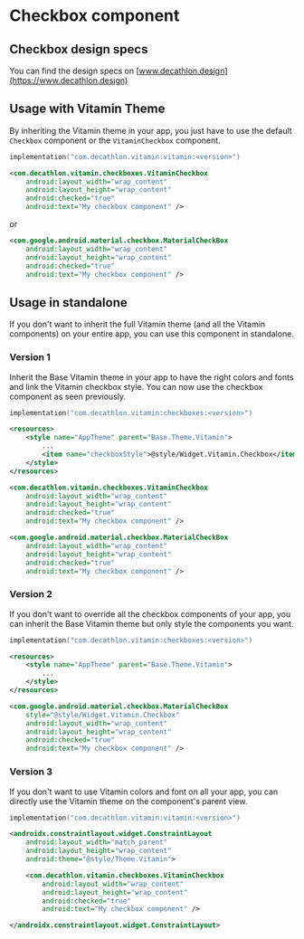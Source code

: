 # Checkbox component

## Checkbox design specs
You can find the design specs on [www.decathlon.design](https://www.decathlon.design)

## Usage with Vitamin Theme

By inheriting the Vitamin theme in your app, you just have to use the default `Checkbox` component or the `VitaminCheckbox` component. 

```kotlin
implementation("com.decathlon.vitamin:vitamin:<version>")
```
```xml
<com.decathlon.vitamin.checkboxes.VitaminCheckbox
    android:layout_width="wrap_content"
    android:layout_height="wrap_content"
    android:checked="true"
    android:text="My checkbox component" />
```

or 

```xml
<com.google.android.material.checkbox.MaterialCheckBox
    android:layout_width="wrap_content"
    android:layout_height="wrap_content"
    android:checked="true"
    android:text="My checkbox component" />
```

## Usage in standalone

If you don't want to inherit the full Vitamin theme (and all the Vitamin components) on your entire app, you can use this component in standalone.

### Version 1

Inherit the Base Vitamin theme in your app to have the right colors and fonts and link the Vitamin checkbox style.
You can now use the checkbox component as seen previously.

```kotlin
implementation("com.decathlon.vitamin:checkboxes:<version>")
```

```xml
<resources>
    <style name="AppTheme" parent="Base.Theme.Vitamin">
        ...
        <item name="checkboxStyle">@style/Widget.Vitamin.Checkbox</item>
    </style>
</resources>
```

```xml
<com.decathlon.vitamin.checkboxes.VitaminCheckbox
    android:layout_width="wrap_content"
    android:layout_height="wrap_content"
    android:checked="true"
    android:text="My checkbox component" />
```

```xml
<com.google.android.material.checkbox.MaterialCheckBox
    android:layout_width="wrap_content"
    android:layout_height="wrap_content"
    android:checked="true"
    android:text="My checkbox component" />
```

### Version 2

If you don't want to override all the checkbox components of your app, you can inherit the Base Vitamin theme but only style the components you want.

```kotlin
implementation("com.decathlon.vitamin:checkboxes:<version>")
```

```xml
<resources>
    <style name="AppTheme" parent="Base.Theme.Vitamin">
        ...
    </style>
</resources>
```

```xml
<com.google.android.material.checkbox.MaterialCheckBox
    style="@style/Widget.Vitamin.Checkbox"
    android:layout_width="wrap_content"
    android:layout_height="wrap_content"
    android:checked="true"
    android:text="My checkbox component" />
```

### Version 3

If you don't want to use Vitamin colors and font on all your app, you can directly use the Vitamin theme on the component's parent view.

```kotlin
implementation("com.decathlon.vitamin:vitamin:<version>")
```

```xml
<androidx.constraintlayout.widget.ConstraintLayout
    android:layout_width="match_parent"
    android:layout_height="wrap_content"
    android:theme="@style/Theme.Vitamin">

    <com.decathlon.vitamin.checkboxes.VitaminCheckbox
        android:layout_width="wrap_content"
        android:layout_height="wrap_content"
        android:checked="true"
        android:text="My checkbox component" />

</androidx.constraintlayout.widget.ConstraintLayout>
```